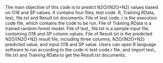 The main objective of this code is to predict N2O/(N2O+N2) values based on O18 and SP values. It contains four files, test code. R, Training.RData, test_ file.txt and Result.txt documents. File of test code. r is the execution code file, which contains the code to be run. File of Training.RData is a trained random forest model. File of test_ file.txt is a sample input file, containing O18 and SP column values. File of Result.txt is the predicted N2O/(N2O+N2) result file, including three columns, N2O/(N2O+N2) predicted value, and input O18 and SP value.
Users can open R language software to run according to the code in test-code.r file, and import test_ file.txt and Training.RData to get the Result.txt documents.
